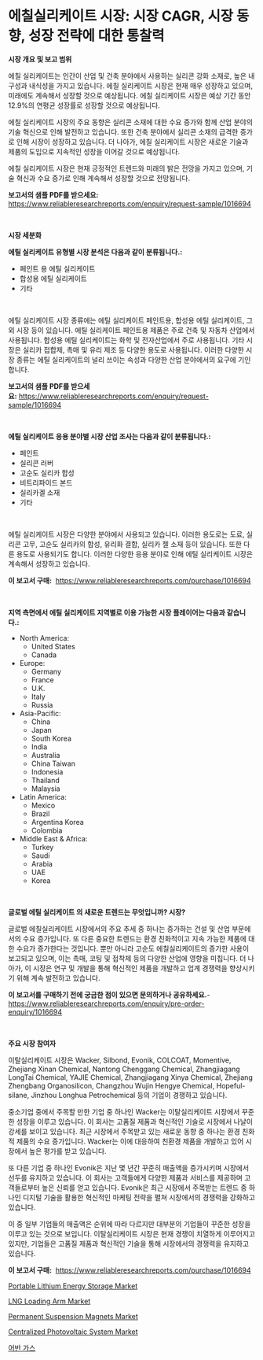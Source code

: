 <p><h1>에칠실리케이트 시장: 시장 CAGR, 시장 동향, 성장 전략에 대한 통찰력</h1></p><p><strong>시장 개요 및 보고 범위</strong></p>
<p><p>에칠 실리케이트는 인간이 산업 및 건축 분야에서 사용하는 실리콘 강화 소재로, 높은 내구성과 내식성을 가지고 있습니다. 에칠 실리케이트 시장은 현재 매우 성장하고 있으며, 미래에도 계속해서 성장할 것으로 예상됩니다. 에칠 실리케이트 시장은 예상 기간 동안 12.9%의 연평균 성장률로 성장할 것으로 예상됩니다.</p><p>에칠 실리케이트 시장의 주요 동향은 실리콘 소재에 대한 수요 증가와 함께 산업 분야의 기술 혁신으로 인해 발전하고 있습니다. 또한 건축 분야에서 실리콘 소재의 급격한 증가로 인해 시장이 성장하고 있습니다. 더 나아가, 에칠 실리케이트 시장은 새로운 기술과 제품의 도입으로 지속적인 성장을 이어갈 것으로 예상됩니다.</p><p>에칠 실리케이트 시장은 현재 긍정적인 트렌드와 미래의 밝은 전망을 가지고 있으며, 기술 혁신과 수요 증가로 인해 계속해서 성장할 것으로 전망됩니다.</p></p>
<p><strong>보고서의 샘플 PDF를 받으세요:</strong> <a href="https://www.reliableresearchreports.com/enquiry/request-sample/1016694">https://www.reliableresearchreports.com/enquiry/request-sample/1016694</a></p>
<p>&nbsp;</p>
<p><strong>시장 세분화</strong></p>
<p><strong>에틸 실리케이트 유형별 시장 분석은 다음과 같이 분류됩니다.:</strong></p>
<p><ul><li>페인트 용 에틸 실리케이트</li><li>합성용 에틸 실리케이트</li><li>기타</li></ul></p>
<p>&nbsp;</p>
<p><p>에틸 실리케이트 시장 종류에는 에틸 실리케이트 페인트용, 합성용 에틸 실리케이트, 그외 시장 등이 있습니다. 에틸 실리케이트 페인트용 제품은 주로 건축 및 자동차 산업에서 사용됩니다. 합성용 에틸 실리케이트는 화학 및 전자산업에서 주로 사용됩니다. 기타 시장은 실리카 접합제, 촉매 및 유리 제조 등 다양한 용도로 사용됩니다. 이러한 다양한 시장 종류는 에틸 실리케이트의 널리 쓰이는 속성과 다양한 산업 분야에서의 요구에 기인합니다.</p></p>
<p><strong>보고서의 샘플 PDF를 받으세요:</strong>&nbsp;<a href="https://www.reliableresearchreports.com/enquiry/request-sample/1016694">https://www.reliableresearchreports.com/enquiry/request-sample/1016694</a></p>
<p>&nbsp;</p>
<p><strong> 에틸 실리케이트 응용 분야별 시장 산업 조사는 다음과 같이 분류됩니다.:</strong></p>
<p><ul><li>페인트</li><li>실리콘 러버</li><li>고순도 실리카 합성</li><li>비트리파이드 본드</li><li>실리카겔 소재</li><li>기타</li></ul></p>
<p>&nbsp;</p>
<p><p>에틸 실리케이트 시장은 다양한 분야에서 사용되고 있습니다. 이러한 용도로는 도료, 실리콘 고무, 고순도 실리카의 합성, 유리화 결합, 실리카 젤 소재 등이 있습니다. 또한 다른 용도로 사용되기도 합니다. 이러한 다양한 응용 분야로 인해 에틸 실리케이트 시장은 계속해서 성장하고 있습니다.</p></p>
<p><strong>이 보고서 구매:</strong>&nbsp; <a href="https://www.reliableresearchreports.com/purchase/1016694">https://www.reliableresearchreports.com/purchase/1016694</a></p>
<p>&nbsp;</p>
<p><strong>지역 측면에서 에틸 실리케이트 지역별로 이용 가능한 시장 플레이어는 다음과 같습니다.:</strong></p>
<p><ul>
    <li>
        North America:
        <ul>
            <li>United States</li>
            <li>Canada</li>
        </ul>
    </li>
    <li>
        Europe:
        <ul>
            <li>Germany</li>
            <li>France</li>
            <li>U.K.</li>
            <li>Italy</li>
            <li>Russia</li>
        </ul>
    </li>
    <li>
        Asia-Pacific:
        <ul>
            <li>China</li>
            <li>Japan</li>
            <li>South Korea</li>
            <li>India</li>
            <li>Australia</li>
            <li>China Taiwan</li>
            <li>Indonesia</li>
            <li>Thailand</li>
            <li>Malaysia</li>
        </ul>
    </li>
    <li>
        Latin America:
        <ul>
            <li>Mexico</li>
            <li>Brazil</li>
            <li>Argentina Korea</li>
            <li>Colombia</li>
        </ul>
    </li>
    <li>
        Middle East & Africa:
        <ul>
            <li>Turkey</li>
            <li>Saudi</li>
            <li>Arabia</li>
            <li>UAE</li>
            <li>Korea</li>
        </ul>
    </li>
    </ul></p>
<p>&nbsp;</p>
<p><strong>글로벌 에틸 실리케이트 의 새로운 트렌드는 무엇입니까? 시장?</strong></p>
<p><p>글로벌 에칠실리케이트 시장에서의 주요 추세 중 하나는 증가하는 건설 및 산업 부문에서의 수요 증가입니다. 또 다른 중요한 트렌드는 환경 친화적이고 지속 가능한 제품에 대한 수요가 증가한다는 것입니다. 뿐만 아니라 고순도 에칠실리케이트의 증가한 사용이 보고되고 있으며, 이는 촉매, 코팅 및 접착제 등의 다양한 산업에 영향을 미칩니다. 더 나아가, 이 시장은 연구 및 개발을 통해 혁신적인 제품을 개발하고 업계 경쟁력을 향상시키기 위해 계속 발전하고 있습니다.</p></p>
<p><strong>이 보고서를 구매하기 전에 궁금한 점이 있으면 문의하거나 공유하세요.</strong>- <a href="https://www.reliableresearchreports.com/enquiry/pre-order-enquiry/1016694">https://www.reliableresearchreports.com/enquiry/pre-order-enquiry/1016694</a></p>
<p>&nbsp;</p>
<p><strong>주요 시장 참여자</strong></p>
<p><p>이탈실리케이트 시장은 Wacker, Silbond, Evonik, COLCOAT, Momentive, Zhejiang Xinan Chemical, Nantong Chenggang Chemical, Zhangjiagang LongTai Chemical, YAJIE Chemical, Zhangjiagang Xinya Chemical, Zhejiang Zhengbang Organosilicon, Changzhou Wujin Hengye Chemical, Hopeful-silane, Jinzhou Longhua Petrochemical 등의 기업이 경쟁하고 있습니다. </p><p>중소기업 중에서 주목할 만한 기업 중 하나인 Wacker는 이탈실리케이트 시장에서 꾸준한 성장을 이루고 있습니다. 이 회사는 고품질 제품과 혁신적인 기술로 시장에서 나날이 강세를 보이고 있습니다. 최근 시장에서 주목받고 있는 새로운 동향 중 하나는 환경 친화적 제품의 수요 증가입니다. Wacker는 이에 대응하여 친환경 제품을 개발하고 있어 시장에서 높은 평가를 받고 있습니다. </p><p>또 다른 기업 중 하나인 Evonik은 지난 몇 년간 꾸준히 매출액을 증가시키며 시장에서 선두를 유지하고 있습니다. 이 회사는 고객들에게 다양한 제품과 서비스를 제공하며 고객들로부터 높은 신뢰를 얻고 있습니다. Evonik은 최근 시장에서 주목받는 트렌드 중 하나인 디지털 기술을 활용한 혁신적인 마케팅 전략을 펼쳐 시장에서의 경쟁력을 강화하고 있습니다. </p><p>이 중 일부 기업들의 매출액은 순위에 따라 다르지만 대부분의 기업들이 꾸준한 성장을 이루고 있는 것으로 보입니다. 이탈실리케이트 시장은 현재 경쟁이 치열하게 이루어지고 있지만, 기업들은 고품질 제품과 혁신적인 기술을 통해 시장에서의 경쟁력을 유지하고 있습니다.</p></p>
<p><strong>이 보고서 구매:</strong>&nbsp;&nbsp;<a href="https://www.reliableresearchreports.com/purchase/1016694">https://www.reliableresearchreports.com/purchase/1016694</a></p>
<p><p><a href="https://view.publitas.com/reportprime-1/portable-lithium-energy-storage-market-dynamics-2024-2031-also-about-its-market-trends-projections-and-opportunities/">Portable Lithium Energy Storage Market</a></p><p><a href="https://confirmed-shield-e13.notion.site/LNG-Loading-Arm-Market-Size-Focuses-on-Market-Dynamics-In-Depth-Analysis-and-Future-Projections-of--c10322a31a854b399f51272b436bfff1">LNG Loading Arm Market</a></p><p><a href="https://github.com/cecuraprangm/Market-Research-Report-List-1/blob/main/permanent-suspension-magnets-market.md">Permanent Suspension Magnets Market</a></p><p><a href="https://view.publitas.com/reportprime-1/centralized-photovoltaic-system-market-size-focuses-on-market-dynamics-in-depth-analysis-and-future-projections-of-its-market-forecasted-for-period-from-2024-to-2031/">Centralized Photovoltaic System Market</a></p><p><a href="https://github.com/bvubpqd5241630/Market-Research-Report-List-1/blob/main/5172726190184.md">어반 가스</a></p></p>
